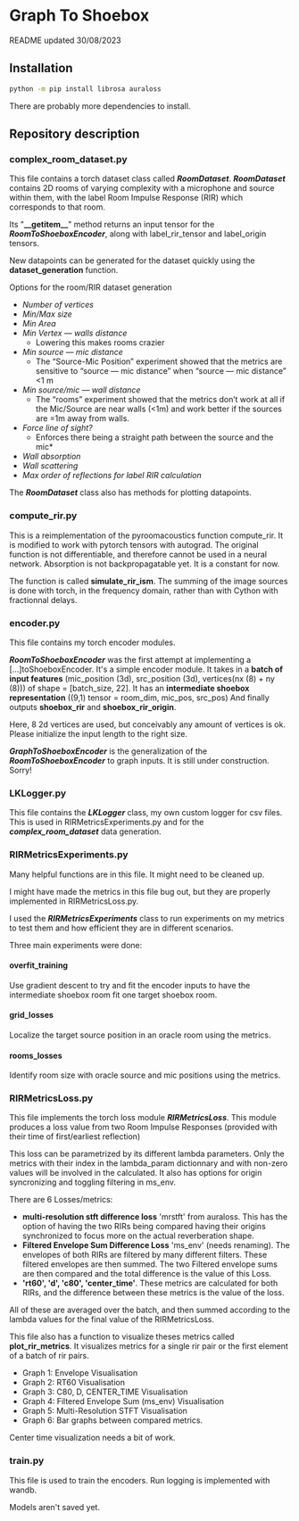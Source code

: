 # Graph To Shoebox

README updated 30/08/2023

## Installation

```bash
python -m pip install librosa auraloss
```

There are probably more dependencies to install.

## Repository description

### complex_room_dataset.py

This file contains a torch dataset class called ***RoomDataset***. ***RoomDataset*** contains 2D rooms of varying complexity with a microphone and source within them, with the label Room Impulse Response (RIR) which corresponds to that room.

Its "**\_\_getitem\_\_**" method returns an input tensor for the ***RoomToShoeboxEncoder***, along with label_rir_tensor and label_origin tensors.

New datapoints can be generated for the dataset quickly using the **dataset_generation** function.

Options for the room/RIR dataset generation

- *Number of vertices*
- *Min/Max size*
- *Min Area*
- *Min Vertex — walls distance*
  - Lowering this makes rooms crazier
- *Min source — mic distance*
  - The “Source-Mic Position” experiment showed that the metrics are sensitive to “source — mic distance” when “source — mic distance” <1 m
- *Min source/mic — wall distance*
  - The “rooms” experiment showed that the metrics don’t work at all if the Mic/Source are near walls (<1m) and work better if the sources are =1m away from walls.
- *Force line of sight?*
  - Enforces there being a straight path between the source and the mic*
- *Wall absorption*
- *Wall scattering*
- *Max order of reflections for label RIR calculation*

The ***RoomDataset*** class also has methods for plotting datapoints.

### compute_rir.py

This is a reimplementation of the pyroomacoustics function compute_rir. It is modified to work with pytorch tensors with autograd.
The original function is not differentiable, and therefore cannot be used in a neural network.
Absorption is not backpropagatable yet. It is a constant for now.

The function is called **simulate_rir_ism**. The summing of the image sources is done with torch, in the frequency domain, rather than with Cython with fractionnal delays.

### encoder.py

This file contains my torch encoder modules.

***RoomToShoeboxEncoder*** was the first attempt at implementing a [...]toShoeboxEncoder.
It's a simple encoder module.
It takes in a **batch of input features** (mic_position (3d), src_position (3d), vertices(nx (8) + ny (8))) of shape = [batch_size, 22].
It has an **intermediate shoebox representation** ((9,1) tensor = room_dim, mic_pos, src_pos)
And finally outputs **shoebox_rir** and **shoebox_rir_origin**.

Here, 8 2d vertices are used, but conceivably any amount of vertices is ok. Please initialize the input length to the right size.

***GraphToShoeboxEncoder*** is the generalization of the ***RoomToShoeboxEncoder*** to graph inputs. It is still under construction. Sorry!

### LKLogger.py

This file contains the ***LKLogger*** class, my own custom logger for csv files. This is used in RIRMetricsExperiments.py and for the ***complex_room_dataset*** data generation.

### RIRMetricsExperiments.py

Many helpful functions are in this file. It might need to be cleaned up.

I might have made the metrics in this file bug out, but they are properly implemented in RIRMetricsLoss.py.

I used the ***RIRMetricsExperiments*** class to run experiments on my metrics to test them and how efficient they are in different scenarios.

Three main experiments were done:

#### overfit_training

Use gradient descent to try and fit the encoder inputs to have the intermediate shoebox room fit one target shoebox room.

#### grid_losses

Localize the target source position in an oracle room using the metrics.

#### rooms_losses

Identify room size with oracle source and mic positions using the metrics.

### RIRMetricsLoss.py

This file implements the torch loss module ***RIRMetricsLoss***.
This module produces a loss value from two Room Impulse Responses (provided with their time of first/earliest reflection)

This loss can be parametrized by its different lambda parameters.
Only the metrics with their index in the lambda_param dictionnary and with non-zero values will be involved in the calculated. It also has options for origin syncronizing and toggling filtering in ms_env.

There are 6 Losses/metrics:

- **multi-resolution stft difference loss** 'mrstft' from auraloss. This has the option of having the two RIRs being compared having their origins synchronized to focus more on the actual reverberation shape.
- **Filtered Envelope Sum Difference Loss** 'ms_env' (needs renaming). The envelopes of both RIRs are filtered by many different filters. These filtered envelopes are then summed. The two Filtered envelope sums are then compared and the total difference is the value of this Loss.
- **'rt60', 'd', 'c80', 'center_time'**. These metrics are calculated for both RIRs, and the difference between these metrics is the value of the loss.

All of these are averaged over the batch, and then summed according to the lambda values for the final value of the RIRMetricsLoss.

This file also has a function to visualize theses metrics called **plot_rir_metrics**.
It visualizes metrics for a single rir pair or the first element of a batch of rir pairs.

- Graph 1: Envelope Visualisation
- Graph 2: RT60 Visualisation
- Graph 3: C80, D, CENTER_TIME Visualisation
- Graph 4: Filtered Envelope Sum (ms_env) Visualisation
- Graph 5: Multi-Resolution STFT Visualisation
- Graph 6: Bar graphs between compared metrics.

Center time visualization needs a bit of work.

### train.py

This file is used to train the encoders. Run logging is implemented with wandb.

Models aren't saved yet.
